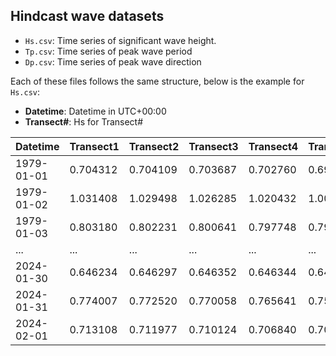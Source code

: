 ## Hindcast wave datasets
- `Hs.csv`: Time series of significant wave height. 
- `Tp.csv`: Time series of peak wave period
- `Dp.csv`: Time series of peak wave direction

Each of these files follows the same structure, below is the example for `Hs.csv`:
- **Datetime**: Datetime in UTC+00:00
- **Transect#**: Hs for Transect#

| Datetime   | Transect1  | Transect2  | Transect3  | Transect4  | Transect5  | Transect6  | Transect7  | Transect8  | Transect9  |
|------------|------------|------------|------------|------------|------------|------------|------------|------------|------------|
| 1979-01-01 | 0.704312   | 0.704109   | 0.703687   | 0.702760   | 0.699773   | 0.698333   | 0.697859   | 0.697586   | 0.696763   |
| 1979-01-02 | 1.031408   | 1.029498   | 1.026285   | 1.020432   | 1.008996   | 1.000308   | 0.996574   | 0.994609   | 0.989185   |
| 1979-01-03 | 0.803180   | 0.802231   | 0.800641   | 0.797748   | 0.791979   | 0.787674   | 0.785833   | 0.784861   | 0.782163   |
| ...        | ...        | ...        | ...        | ...        | ...        | ...        | ...        | ...        | ...        |
| 2024-01-30 | 0.646234   | 0.646297   | 0.646352   | 0.646344   | 0.645575   | 0.645097   | 0.644919   | 0.644815   | 0.644499   |
| 2024-01-31 | 0.774007   | 0.772520   | 0.770058   | 0.765641   | 0.757317   | 0.751323   | 0.748783   | 0.747441   | 0.743716   |
| 2024-02-01 | 0.713108   | 0.711977   | 0.710124   | 0.706840   | 0.700785   | 0.696568   | 0.694800   | 0.693865   | 0.691269   |
